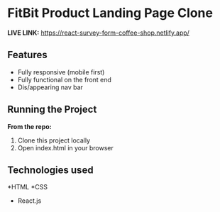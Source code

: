 # FitBit Product Landing Page Clone

**LIVE LINK:** https://react-survey-form-coffee-shop.netlify.app/

## Features
* Fully responsive (mobile first)
* Fully functional on the front end
* Dis/appearing nav bar


## Running the Project
**From the repo:**
1. Clone this project locally
2. Open index.html in your browser

## Technologies used 
*HTML
*CSS
* React.js
